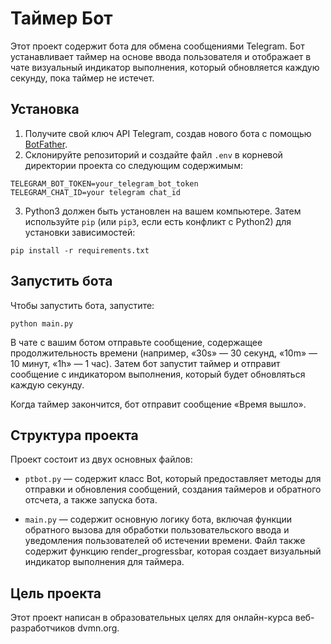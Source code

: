 # Таймер Бот

Этот проект содержит бота для обмена сообщениями Telegram. Бот устанавливает таймер на основе ввода пользователя и отображает в чате визуальный индикатор выполнения, который обновляется каждую секунду, пока таймер не истечет.

## Установка

1. Получите свой ключ API Telegram, создав нового бота с помощью [BotFather](https://core.telegram.org/bots#botfather).
2. Склонируйте репозиторий и создайте файл `.env` в корневой директории проекта со следующим содержимым:

`TELEGRAM_BOT_TOKEN=your_telegram_bot_token`\
`TELEGRAM_CHAT_ID=your telegram chat_id`

3. Python3 должен быть установлен на вашем компьютере. Затем используйте `pip` (или `pip3`, если есть конфликт с Python2) для установки зависимостей:

`pip install -r requirements.txt`

## Запустить бота

Чтобы запустить бота, запустите:

`python main.py`

В чате с вашим ботом отправьте сообщение, содержащее продолжительность времени (например, «30s» — 30 секунд, «10m» — 10 минут, «1h» — 1 час). Затем бот запустит таймер и отправит сообщение с индикатором выполнения, который будет обновляться каждую секунду.

Когда таймер закончится, бот отправит сообщение «Время вышло».

## Структура проекта

Проект состоит из двух основных файлов:

- `ptbot.py` — содержит класс Bot, который предоставляет методы для отправки и обновления сообщений, создания таймеров и обратного отсчета, а также запуска бота.

- `main.py` — содержит основную логику бота, включая функции обратного вызова для обработки пользовательского ввода и уведомления пользователей об истечении времени. Файл также содержит функцию render_progressbar, которая создает визуальный индикатор выполнения для таймера.

## Цель проекта

Этот проект написан в образовательных целях для онлайн-курса веб-разработчиков dvmn.org.